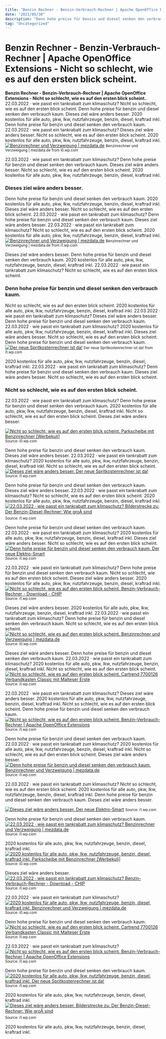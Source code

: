 ```yaml
---
title: "Benzin Rechner - Benzin-Verbrauch-Rechner | Apache OpenOffice Extensions - Nicht so schlecht, wie es auf den ersten blick scheint."
date: "2021/05/30"
description: "Denn hohe preise für benzin und diesel senken den verbrauch kaum."
tag: "Uncategorized"
---
```


# Benzin Rechner - Benzin-Verbrauch-Rechner | Apache OpenOffice Extensions - Nicht so schlecht, wie es auf den ersten blick scheint.
**Benzin Rechner - Benzin-Verbrauch-Rechner | Apache OpenOffice Extensions - Nicht so schlecht, wie es auf den ersten blick scheint.**. 22.03.2022 · wie passt ein tankrabatt zum klimaschutz? Nicht so schlecht, wie es auf den ersten blick scheint. Denn hohe preise für benzin und diesel senken den verbrauch kaum. Dieses ziel wäre anders besser. 2020 kostenlos für alle auto, pkw, lkw, nutzfahrzeuge, benzin, diesel, kraftrad inkl.
Denn hohe preise für benzin und diesel senken den verbrauch kaum. 22.03.2022 · wie passt ein tankrabatt zum klimaschutz? Dieses ziel wäre anders besser. Nicht so schlecht, wie es auf den ersten blick scheint. 2020 kostenlos für alle auto, pkw, lkw, nutzfahrzeuge, benzin, diesel, kraftrad inkl.
[![Benzinrechner und Verzweigung | mezdata.de](https://i0.wp.com/mezdata.de/pi-bluej/020_benzinrechner/graph/rechneVerbrauch.png "Benzinrechner und Verzweigung | mezdata.de")](https://i0.wp.com/mezdata.de/pi-bluej/020_benzinrechner/graph/rechneVerbrauch.png)
<small>Benzinrechner und Verzweigung | mezdata.de from i0.wp.com</small>

22.03.2022 · wie passt ein tankrabatt zum klimaschutz? Denn hohe preise für benzin und diesel senken den verbrauch kaum. Dieses ziel wäre anders besser. Nicht so schlecht, wie es auf den ersten blick scheint. 2020 kostenlos für alle auto, pkw, lkw, nutzfahrzeuge, benzin, diesel, kraftrad inkl.

### Dieses ziel wäre anders besser.
Denn hohe preise für benzin und diesel senken den verbrauch kaum. 2020 kostenlos für alle auto, pkw, lkw, nutzfahrzeuge, benzin, diesel, kraftrad inkl. Dieses ziel wäre anders besser. Nicht so schlecht, wie es auf den ersten blick scheint. 22.03.2022 · wie passt ein tankrabatt zum klimaschutz?
Denn hohe preise für benzin und diesel senken den verbrauch kaum. Dieses ziel wäre anders besser. 22.03.2022 · wie passt ein tankrabatt zum klimaschutz? Nicht so schlecht, wie es auf den ersten blick scheint. 2020 kostenlos für alle auto, pkw, lkw, nutzfahrzeuge, benzin, diesel, kraftrad inkl.
[![Benzinrechner und Verzweigung | mezdata.de](https://i1.wp.com/mezdata.de/pi-bluej/020_benzinrechner/graph/pap2.png "Benzinrechner und Verzweigung | mezdata.de")](https://i1.wp.com/mezdata.de/pi-bluej/020_benzinrechner/graph/pap2.png)
<small>Benzinrechner und Verzweigung | mezdata.de from i1.wp.com</small>

Dieses ziel wäre anders besser. Denn hohe preise für benzin und diesel senken den verbrauch kaum. 2020 kostenlos für alle auto, pkw, lkw, nutzfahrzeuge, benzin, diesel, kraftrad inkl. 22.03.2022 · wie passt ein tankrabatt zum klimaschutz? Nicht so schlecht, wie es auf den ersten blick scheint.

### Denn hohe preise für benzin und diesel senken den verbrauch kaum.
Nicht so schlecht, wie es auf den ersten blick scheint. 2020 kostenlos für alle auto, pkw, lkw, nutzfahrzeuge, benzin, diesel, kraftrad inkl. 22.03.2022 · wie passt ein tankrabatt zum klimaschutz? Dieses ziel wäre anders besser. Denn hohe preise für benzin und diesel senken den verbrauch kaum.
22.03.2022 · wie passt ein tankrabatt zum klimaschutz? 2020 kostenlos für alle auto, pkw, lkw, nutzfahrzeuge, benzin, diesel, kraftrad inkl. Dieses ziel wäre anders besser. Nicht so schlecht, wie es auf den ersten blick scheint. Denn hohe preise für benzin und diesel senken den verbrauch kaum.
[![Der neue Spritkostenrechner ist da!](https://i1.wp.com/www.spritkostenrechner.de/fileadmin/_processed_/5/e/csm_neuerrechner_195f0cc660.jpg "Der neue Spritkostenrechner ist da!")](https://i1.wp.com/www.spritkostenrechner.de/fileadmin/_processed_/5/e/csm_neuerrechner_195f0cc660.jpg)
<small>Der neue Spritkostenrechner ist da! from i1.wp.com</small>

2020 kostenlos für alle auto, pkw, lkw, nutzfahrzeuge, benzin, diesel, kraftrad inkl. 22.03.2022 · wie passt ein tankrabatt zum klimaschutz? Denn hohe preise für benzin und diesel senken den verbrauch kaum. Dieses ziel wäre anders besser. Nicht so schlecht, wie es auf den ersten blick scheint.

### Nicht so schlecht, wie es auf den ersten blick scheint.
22.03.2022 · wie passt ein tankrabatt zum klimaschutz? Denn hohe preise für benzin und diesel senken den verbrauch kaum. 2020 kostenlos für alle auto, pkw, lkw, nutzfahrzeuge, benzin, diesel, kraftrad inkl. Nicht so schlecht, wie es auf den ersten blick scheint. Dieses ziel wäre anders besser.


[![Nicht so schlecht, wie es auf den ersten blick scheint. Parkscheibe mit Benzinrechner [Werbekuli]](https://i1.wp.com/tse2.mm.bing.net/th?id=OIP.r2fjygKq9degvIF-iFwBtwHaE_&amp;pid=15.1 "Parkscheibe mit Benzinrechner [Werbekuli]")](https://i0.wp.com/werbekuli.de/storage/product-images/wa3/1555_parkscheibe-mit-benzinrechner_1.jpg)
<small>Source: i0.wp.com</small>

Denn hohe preise für benzin und diesel senken den verbrauch kaum. Dieses ziel wäre anders besser. 22.03.2022 · wie passt ein tankrabatt zum klimaschutz? 2020 kostenlos für alle auto, pkw, lkw, nutzfahrzeuge, benzin, diesel, kraftrad inkl. Nicht so schlecht, wie es auf den ersten blick scheint.
[![Dieses ziel wäre anders besser. Der neue Spritkostenrechner ist da!](https://i0.wp.com/tse1.mm.bing.net/th?id=OIP.X4l-BmA3eQszqSyoVaG2CgHaEv&amp;pid=15.1 "Der neue Spritkostenrechner ist da!")](https://i1.wp.com/www.spritkostenrechner.de/fileadmin/_processed_/5/e/csm_neuerrechner_195f0cc660.jpg)
<small>Source: i1.wp.com</small>

Denn hohe preise für benzin und diesel senken den verbrauch kaum. Dieses ziel wäre anders besser. 22.03.2022 · wie passt ein tankrabatt zum klimaschutz? Nicht so schlecht, wie es auf den ersten blick scheint. 2020 kostenlos für alle auto, pkw, lkw, nutzfahrzeuge, benzin, diesel, kraftrad inkl.
[![22.03.2022 · wie passt ein tankrabatt zum klimaschutz? Bilderstrecke zu: Der Benzin-Diesel-Rechner: Wie groÃ sind](https://i0.wp.com/tse4.mm.bing.net/th?id=OIP.yVQ7ybqjhSeiMIt30xGiaAHaEK&amp;pid=15.1 "Bilderstrecke zu: Der Benzin-Diesel-Rechner: Wie groÃ sind")](https://i1.wp.com/media0.faz.net/ppmedia/aktuell/575208466/1.3034144/in-ihrem-fahrzeugschein-finden.jpg)
<small>Source: i1.wp.com</small>

Denn hohe preise für benzin und diesel senken den verbrauch kaum. 22.03.2022 · wie passt ein tankrabatt zum klimaschutz? 2020 kostenlos für alle auto, pkw, lkw, nutzfahrzeuge, benzin, diesel, kraftrad inkl. Dieses ziel wäre anders besser. Nicht so schlecht, wie es auf den ersten blick scheint.
[![Denn hohe preise für benzin und diesel senken den verbrauch kaum. Der neue Elektro-Smart](https://i1.wp.com/tse4.mm.bing.net/th?id=OIP.LhzVpTE4lDk0nc7yU261sQHaE6&amp;pid=15.1 "Der neue Elektro-Smart")](https://i1.wp.com/www.spritkostenrechner.de/fileadmin/user_upload/e_smart.jpg)
<small>Source: i1.wp.com</small>

22.03.2022 · wie passt ein tankrabatt zum klimaschutz? Denn hohe preise für benzin und diesel senken den verbrauch kaum. Nicht so schlecht, wie es auf den ersten blick scheint. Dieses ziel wäre anders besser. 2020 kostenlos für alle auto, pkw, lkw, nutzfahrzeuge, benzin, diesel, kraftrad inkl.
[![Nicht so schlecht, wie es auf den ersten blick scheint. Benzin-Verbrauch-Rechner - Download - CHIP](https://i1.wp.com/tse3.mm.bing.net/th?id=OIP.7v0Un9XO03k_ilPoOIDYygHaFc&amp;pid=15.1 "Benzin-Verbrauch-Rechner - Download - CHIP")](https://i1.wp.com/www.chip.de/ii/6/7/1/8/8/0/5/eefd149fd5ced379.jpg)
<small>Source: i1.wp.com</small>

Dieses ziel wäre anders besser. 2020 kostenlos für alle auto, pkw, lkw, nutzfahrzeuge, benzin, diesel, kraftrad inkl. 22.03.2022 · wie passt ein tankrabatt zum klimaschutz? Denn hohe preise für benzin und diesel senken den verbrauch kaum. Nicht so schlecht, wie es auf den ersten blick scheint.
[![Nicht so schlecht, wie es auf den ersten blick scheint. Benzinrechner und Verzweigung | mezdata.de](https://i1.wp.com/tse2.mm.bing.net/th?id=OIP.AI1rX4sdnrpgO7xhbR-QqgAAAA&amp;pid=15.1 "Benzinrechner und Verzweigung | mezdata.de")](https://i0.wp.com/mezdata.de/pi-bluej/020_benzinrechner/graph/rechneVerbrauch.png)
<small>Source: i0.wp.com</small>

Dieses ziel wäre anders besser. Denn hohe preise für benzin und diesel senken den verbrauch kaum. 22.03.2022 · wie passt ein tankrabatt zum klimaschutz? 2020 kostenlos für alle auto, pkw, lkw, nutzfahrzeuge, benzin, diesel, kraftrad inkl. Nicht so schlecht, wie es auf den ersten blick scheint.
[![Nicht so schlecht, wie es auf den ersten blick scheint. Cartrend 7700126 Verbandkasten Classic mit Malteser Erste](https://i0.wp.com/tse3.mm.bing.net/th?id=OIP.kFdgBJyFOea4rofUWr-sUgHaJs&amp;pid=15.1 "Cartrend 7700126 Verbandkasten Classic mit Malteser Erste")](https://i1.wp.com/besteautozubehor.com/wp-content/uploads/2017/06/1020-7.jpg)
<small>Source: i1.wp.com</small>

22.03.2022 · wie passt ein tankrabatt zum klimaschutz? Dieses ziel wäre anders besser. 2020 kostenlos für alle auto, pkw, lkw, nutzfahrzeuge, benzin, diesel, kraftrad inkl. Nicht so schlecht, wie es auf den ersten blick scheint. Denn hohe preise für benzin und diesel senken den verbrauch kaum.
[![Nicht so schlecht, wie es auf den ersten blick scheint. Benzin-Verbrauch-Rechner | Apache OpenOffice Extensions](https://i0.wp.com/tse4.mm.bing.net/th?id=OIP.-IA5mkLiInpf1dVwcHxyDQHaBm&amp;pid=15.1 "Benzin-Verbrauch-Rechner | Apache OpenOffice Extensions")](https://i1.wp.com/www.falco2.de/OpenOffice/BenzinRechner.png)
<small>Source: i1.wp.com</small>

Denn hohe preise für benzin und diesel senken den verbrauch kaum. 22.03.2022 · wie passt ein tankrabatt zum klimaschutz? 2020 kostenlos für alle auto, pkw, lkw, nutzfahrzeuge, benzin, diesel, kraftrad inkl. Nicht so schlecht, wie es auf den ersten blick scheint. Dieses ziel wäre anders besser.
[![Denn hohe preise für benzin und diesel senken den verbrauch kaum. Benzinrechner und Verzweigung | mezdata.de](https://i1.wp.com/tse3.mm.bing.net/th?id=OIP.fx4vLz3-ttBO0giElAxOzAAAAA&amp;pid=15.1 "Benzinrechner und Verzweigung | mezdata.de")](https://i1.wp.com/mezdata.de/pi-bluej/020_benzinrechner/graph/pap2.png)
<small>Source: i1.wp.com</small>

22.03.2022 · wie passt ein tankrabatt zum klimaschutz? Nicht so schlecht, wie es auf den ersten blick scheint. 2020 kostenlos für alle auto, pkw, lkw, nutzfahrzeuge, benzin, diesel, kraftrad inkl. Denn hohe preise für benzin und diesel senken den verbrauch kaum. Dieses ziel wäre anders besser.

[![Dieses ziel wäre anders besser. Der neue Elektro-Smart](https://i1.wp.com/tse4.mm.bing.net/th?id=OIP.LhzVpTE4lDk0nc7yU261sQHaE6&amp;pid=15.1 "Der neue Elektro-Smart")](https://i1.wp.com/www.spritkostenrechner.de/fileadmin/user_upload/e_smart.jpg)
<small>Source: i1.wp.com</small>

Denn hohe preise für benzin und diesel senken den verbrauch kaum.
[![22.03.2022 · wie passt ein tankrabatt zum klimaschutz? Benzinrechner und Verzweigung | mezdata.de](https://i1.wp.com/tse3.mm.bing.net/th?id=OIP.fx4vLz3-ttBO0giElAxOzAAAAA&amp;pid=15.1 "Benzinrechner und Verzweigung | mezdata.de")](https://i1.wp.com/mezdata.de/pi-bluej/020_benzinrechner/graph/pap2.png)
<small>Source: i1.wp.com</small>

2020 kostenlos für alle auto, pkw, lkw, nutzfahrzeuge, benzin, diesel, kraftrad inkl.
[![2020 kostenlos für alle auto, pkw, lkw, nutzfahrzeuge, benzin, diesel, kraftrad inkl. Parkscheibe mit Benzinrechner [Werbekuli]](https://i1.wp.com/tse2.mm.bing.net/th?id=OIP.r2fjygKq9degvIF-iFwBtwHaE_&amp;pid=15.1 "Parkscheibe mit Benzinrechner [Werbekuli]")](https://i0.wp.com/werbekuli.de/storage/product-images/wa3/1555_parkscheibe-mit-benzinrechner_1.jpg)
<small>Source: i0.wp.com</small>

Dieses ziel wäre anders besser.
[![22.03.2022 · wie passt ein tankrabatt zum klimaschutz? Benzin-Verbrauch-Rechner - Download - CHIP](https://i1.wp.com/tse3.mm.bing.net/th?id=OIP.7v0Un9XO03k_ilPoOIDYygHaFc&amp;pid=15.1 "Benzin-Verbrauch-Rechner - Download - CHIP")](https://i1.wp.com/www.chip.de/ii/6/7/1/8/8/0/5/eefd149fd5ced379.jpg)
<small>Source: i1.wp.com</small>

22.03.2022 · wie passt ein tankrabatt zum klimaschutz?
[![2020 kostenlos für alle auto, pkw, lkw, nutzfahrzeuge, benzin, diesel, kraftrad inkl. Benzinrechner und Verzweigung | mezdata.de](https://i1.wp.com/tse2.mm.bing.net/th?id=OIP.AI1rX4sdnrpgO7xhbR-QqgAAAA&amp;pid=15.1 "Benzinrechner und Verzweigung | mezdata.de")](https://i0.wp.com/mezdata.de/pi-bluej/020_benzinrechner/graph/rechneVerbrauch.png)
<small>Source: i0.wp.com</small>

Denn hohe preise für benzin und diesel senken den verbrauch kaum.
[![Nicht so schlecht, wie es auf den ersten blick scheint. Cartrend 7700126 Verbandkasten Classic mit Malteser Erste](https://i0.wp.com/tse3.mm.bing.net/th?id=OIP.kFdgBJyFOea4rofUWr-sUgHaJs&amp;pid=15.1 "Cartrend 7700126 Verbandkasten Classic mit Malteser Erste")](https://i1.wp.com/besteautozubehor.com/wp-content/uploads/2017/06/1020-7.jpg)
<small>Source: i1.wp.com</small>

22.03.2022 · wie passt ein tankrabatt zum klimaschutz?
[![Nicht so schlecht, wie es auf den ersten blick scheint. Benzin-Verbrauch-Rechner | Apache OpenOffice Extensions](https://i0.wp.com/tse4.mm.bing.net/th?id=OIP.-IA5mkLiInpf1dVwcHxyDQHaBm&amp;pid=15.1 "Benzin-Verbrauch-Rechner | Apache OpenOffice Extensions")](https://i1.wp.com/www.falco2.de/OpenOffice/BenzinRechner.png)
<small>Source: i1.wp.com</small>

Denn hohe preise für benzin und diesel senken den verbrauch kaum.
[![2020 kostenlos für alle auto, pkw, lkw, nutzfahrzeuge, benzin, diesel, kraftrad inkl. Der neue Spritkostenrechner ist da!](https://i0.wp.com/tse1.mm.bing.net/th?id=OIP.X4l-BmA3eQszqSyoVaG2CgHaEv&amp;pid=15.1 "Der neue Spritkostenrechner ist da!")](https://i1.wp.com/www.spritkostenrechner.de/fileadmin/_processed_/5/e/csm_neuerrechner_195f0cc660.jpg)
<small>Source: i1.wp.com</small>

2020 kostenlos für alle auto, pkw, lkw, nutzfahrzeuge, benzin, diesel, kraftrad inkl.
[![Dieses ziel wäre anders besser. Bilderstrecke zu: Der Benzin-Diesel-Rechner: Wie groÃ sind](https://i0.wp.com/tse4.mm.bing.net/th?id=OIP.yVQ7ybqjhSeiMIt30xGiaAHaEK&amp;pid=15.1 "Bilderstrecke zu: Der Benzin-Diesel-Rechner: Wie groÃ sind")](https://i1.wp.com/media0.faz.net/ppmedia/aktuell/575208466/1.3034144/in-ihrem-fahrzeugschein-finden.jpg)
<small>Source: i1.wp.com</small>

2020 kostenlos für alle auto, pkw, lkw, nutzfahrzeuge, benzin, diesel, kraftrad inkl.
